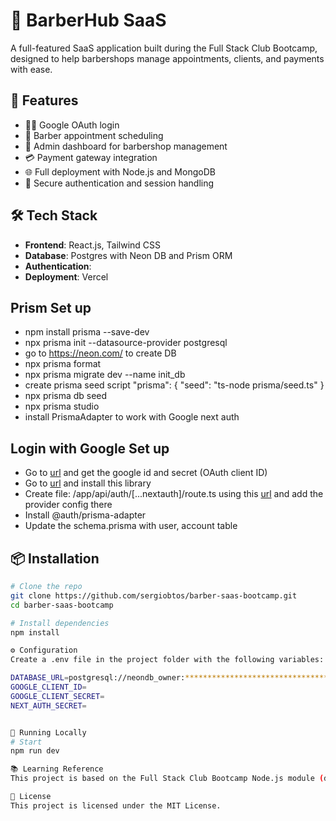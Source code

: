 # 💈 BarberHub SaaS

A full-featured SaaS application built during the Full Stack Club Bootcamp, designed to help barbershops manage appointments, clients, and payments with ease.

## 🚀 Features

- 🧑‍💼 Google OAuth login
- 📅 Barber appointment scheduling
- 🏪 Admin dashboard for barbershop management
- 💳 Payment gateway integration
- 🌐 Full deployment with Node.js and MongoDB
- 🔐 Secure authentication and session handling

## 🛠️ Tech Stack

- **Frontend**: React.js, Tailwind CSS
- **Database**: Postgres with Neon DB and Prism ORM
- **Authentication**:
- **Deployment**: Vercel

## Prism Set up

- npm install prisma --save-dev
- npx prisma init --datasource-provider postgresql
- go to https://neon.com/ to create DB
- npx prisma format
- npx prisma migrate dev --name init_db
- create prisma seed script
  "prisma": {
  "seed": "ts-node prisma/seed.ts"
  }
- npx prisma db seed
- npx prisma studio
- install PrismaAdapter to work with Google next auth

## Login with Google Set up

- Go to [url](https://console.developers.google.com/) and get the google id and secret (OAuth client ID)
- Go to [url](https://next-auth.js.org/getting-started/example) and install this library
- Create file: /app/api/auth/[...nextauth]/route.ts using this [url](https://next-auth.js.org/configuration/initialization#route-handlers-app) and add the provider config there
- Install @auth/prisma-adapter
- Update the schema.prisma with user, account table

## 📦 Installation

```bash
# Clone the repo
git clone https://github.com/sergiobtos/barber-saas-bootcamp.git
cd barber-saas-bootcamp

# Install dependencies
npm install

⚙️ Configuration
Create a .env file in the project folder with the following variables:

DATABASE_URL=postgresql://neondb_owner:********************************/neondb
GOOGLE_CLIENT_ID=
GOOGLE_CLIENT_SECRET=
NEXT_AUTH_SECRET=


🧪 Running Locally
# Start
npm run dev

📚 Learning Reference
This project is based on the Full Stack Club Bootcamp Node.js module (data-url="https://alunos.fullstackclub.com.br/area/produto/item/5175248"), with updated Mongoose connection using async/await and try-catch for error handling.

📄 License
This project is licensed under the MIT License.
```
